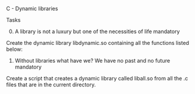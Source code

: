 C - Dynamic libraries

Tasks


0. A library is not a luxury but one of the necessities of life
mandatory

Create the dynamic library libdynamic.so containing all the functions listed below:


1. Without libraries what have we? We have no past and no future
mandatory

Create a script that creates a dynamic library called liball.so from all the .c files that are in the current directory.
